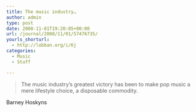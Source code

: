 ```yaml
---
title: The music industry…
author: admin
type: post
date: 2008-11-01T19:20:05+00:00
url: /journal/2008/11/01/57476735/
yourls_shorturl:
  - http://lobban.org/i/6j
categories:
  - Music
  - Stuff

---
```

> The music industry’s greatest victory has been to make pop music a mere lifestyle choice, a disposable commodity.

Barney Hoskyns